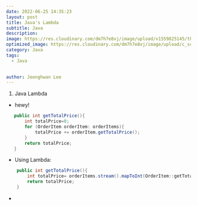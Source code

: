 ```yaml
---
date: 2022-06-25 14:35:23
layout: post
title: Java's Lambda
subtitle: Java
description: 
image: https://res.cloudinary.com/dm7h7e8xj/image/upload/v1559825145/theme16_o0seet.jpg
optimized_image: https://res.cloudinary.com/dm7h7e8xj/image/upload/c_scale,w_380/v1559825145/theme16_o0seet.jpg
category: Java
tags:
  - Java

  
author: Jeonghwan Lee
---
```


1. Java Lambda
 * hewy!
 ```java
    public int getTotalPrice(){
        int totalPrice=0;
        for (OrderItem orderItem: orderItems){
            totalPrice += orderItem.getTotalPrice();
        }
        return totalPrice;
    }
 ```

  * Using Lambda:
```java
    public int getTotalPrice(){
        int totalPrice= orderItems.stream().mapToInt(OrderItem::getTotalPrice).sum();
        return totalPrice;
    }
```

* 



